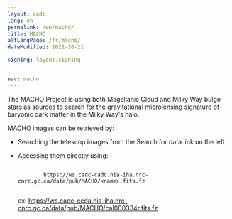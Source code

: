 ```yaml
---
layout: cadc
lang: en
permalink: /en/macho/
title: MACHO
altLangPage: /fr/macho/
dateModified: 2021-10-21

signing: layout.signing


nav: macho
---
```


<p>
  The MACHO Project is using both Magellanic Cloud and Milky Way bulge stars
  as sources to search for the gravitational microlensing signature of baryonic
  dark matter in the Milky Way's halo.
</p>

<p>
  MACHO images can be retrieved by:
</p>
<ul>
  <li>
    <p>
      Searching the telescop images from the Search for data link on the left
    </p>
  </li>
  <li>
    <p>
      Accessing them directly using:
    </p>
    <p>
      <code>
        https://ws.cadc-cadc.hia-iha.nrc-cnrc.gc.ca/data/pub/MACHO/&lt;name&gt;.fits.fz
      </code>
    </p>
    <p>
      ex:
      <a href="https://ws.cadc-ccda.hia-iha.nrc-cnrc.gc.ca/data/pub/MACHO/cal000334r.fits.fz" class="ui-link">https://ws.cadc-ccda.hia-iha.nrc-cnrc.gc.ca/data/pub/MACHO/cal000334r.fits.fz</a>
    </p>
  </li>
</ul>
